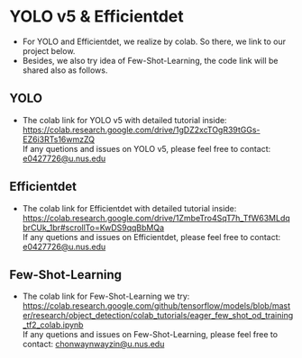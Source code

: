 # YOLO v5 & Efficientdet
* For YOLO and Efficientdet, we realize by colab. So there, we link to our project below.
* Besides, we also try idea of Few-Shot-Learning, the code link will be shared also as follows.

## YOLO
* The colab link for YOLO v5 with detailed  tutorial inside: \
https://colab.research.google.com/drive/1gDZ2xcTOgR39tGGs-EZ6i3RTs16wmzZQ \
If any quetions and issues on YOLO v5, please feel free to contact: e0427726@u.nus.edu

## Efficientdet
* The colab link for Efficientdet with detailed  tutorial inside: \
https://colab.research.google.com/drive/1ZmbeTro4SqT7h_TfW63MLdqbrCUk_1br#scrollTo=KwDS9qqBbMQa \
If any quetions and issues on Efficientdet, please feel free to contact: e0427726@u.nus.edu

## Few-Shot-Learning
* The colab link for Few-Shot-Learning we try: \
https://colab.research.google.com/github/tensorflow/models/blob/master/research/object_detection/colab_tutorials/eager_few_shot_od_training_tf2_colab.ipynb \
If any quetions and issues on Few-Shot-Learning, please feel free to contact: chonwaynwayzin@u.nus.edu
